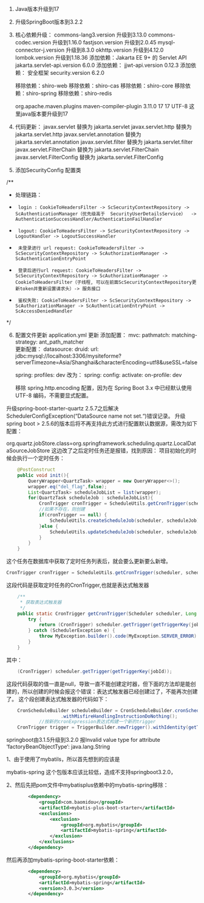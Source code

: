 1. Java版本升级到17
2. 升级SpringBoot版本到3.2.2
3. 核心依赖升级：
    commons-lang3.version 升级到3.13.0
    commons-codec.version 升级到1.16.0
    fastjson.version 升级到2.0.45
    mysql-connector-j.version 升级到8.3.0
    okhttp.version 升级到4.12.0
    lombok.version 升级到1.18.36
    添加依赖：Jakarta EE 9+ 的 Servlet API jakarta.servlet-api.version 6.0.0
    添加依赖： jjwt-api.version 0.12.3
    添加依赖： 安全框架 security.version 6.2.0


    移除依赖：shiro-web 
    移除依赖：shiro-cas
    移除依赖：shiro-core
    移除依赖：shiro-spring
    移除依赖：shiro-redis

    <plugin>
        <groupId>org.apache.maven.plugins</groupId>
        <artifactId>maven-compiler-plugin</artifactId>
        <version>3.11.0</version>
        <configuration>
            <source>17</source>
            <target>17</target>
            <encoding>UTF-8</encoding>
        </configuration>
    </plugin>
    这里java版本要升级到17

4. 代码更新：
    javax.servlet 替换为 jakarta.servlet
    javax.servlet.http 替换为 jakarta.servlet.http
    javax.servlet.annotation 替换为 jakarta.servlet.annotation
    javax.servlet.filter 替换为 jakarta.servlet.filter
    javax.servlet.FilterChain 替换为 jakarta.servlet.FilterChain
    javax.servlet.FilterConfig 替换为 jakarta.servlet.FilterConfig
    

5. 添加SecurityConfig 配置类

/**
 * 处理链路：
 *      login : CookieToHeadersFilter -> ScSecurityContextRepository -> ScAuthenticationManager（优先级高于  SecurityUserDetailsService）  -> AuthenticationSuccessHandler/AuthenticationFailHandler
 *      logout: CookieToHeadersFilter -> ScSecurityContextRepository -> LogoutHandler -> LogoutSuccessHandler
 *      未登录进行 url request: CookieToHeadersFilter -> ScSecurityContextRepository -> ScAuthorizationManager -> ScAuthenticationEntryPoint
 *      登录后进行url request: CookieToHeadersFilter -> ScSecurityContextRepository -> ScAuthorizationManager -> CookieToHeadersFilter（子线程, 可以在前面ScSecurityContextRepository更新token并重新设置请求头）-> 服务接口
 *      鉴权失败: CookieToHeadersFilter -> ScSecurityContextRepository -> ScAuthorizationManager -> ScAuthenticationEntryPoint -> ScAccessDeniedHandler
 */



6. 配置文件更新
    application.yml 更新
    添加配置：
    mvc:
      pathmatch:
      matching-strategy: ant_path_matcher  
    更新配置：
    datasource:
        druid:
            url: jdbc:mysql://localhost:3306/mysiteforme?serverTimezone=Asia/Shanghai&characterEncoding=utf8&useSSL=false


    spring:
        profiles: dev 
    改为：
    spring:
        config:
            activate:
            on-profile: dev

    移除 spring.http.encoding 配置，因为在 Spring Boot 3.x 中已经默认使用 UTF-8 编码，不需要显式配置。


升级spring-boot-starter-quartz 2.5.7之后解决SchedulerConfigException(“DataSource name not set.“)错误记录。
升级spring boot > 2.5.6的版本后将不再支持此方式进行配置默认数据源，需改为如下配置：

org.quartz.jobStore.class=org.springframework.scheduling.quartz.LocalDataSourceJobStore
这边改了之后定时任务还是报错，找到原因：
项目初始化的时候会执行一个定时任务：
```java
    @PostConstruct
    public void init(){
        QueryWrapper<QuartzTask> wrapper = new QueryWrapper<>();
        wrapper.eq("del_flag",false);
        List<QuartzTask> scheduleJobList = list(wrapper);
        for(QuartzTask scheduleJob : scheduleJobList){
            CronTrigger cronTrigger = ScheduleUtils.getCronTrigger(scheduler, scheduleJob);
            //如果不存在，则创建
            if(cronTrigger == null) {
                ScheduleUtils.createScheduleJob(scheduler, scheduleJob);
            }else {
                ScheduleUtils.updateScheduleJob(scheduler, scheduleJob);
            }
        }
    }
```
这个任务在数据库中获取了定时任务列表后，就会要么更新要么新增。
```java
CronTrigger cronTrigger = ScheduleUtils.getCronTrigger(scheduler, scheduleJob);
```
这段代码是获取定时任务的CronTrigger,也就是表达式触发器
```java
    /**
     * 获取表达式触发器
     */
    public static CronTrigger getCronTrigger(Scheduler scheduler, Long jobId) {
        try {
            return (CronTrigger) scheduler.getTrigger(getTriggerKey(jobId));
        } catch (SchedulerException e) {
            throw MyException.builder().code(MyException.SERVER_ERROR).msg("获取定时任务CronTrigger出现异常").build();
        }
    }
```
其中：
```java
    (CronTrigger) scheduler.getTrigger(getTriggerKey(jobId));
```
这段代码获取的值一直是null，导致一直不能创建定时器，但下面的方法却是能创建的，所以创建的时候会报这个错误：表达式触发器已经创建过了，不能再次创建了。
这个段创建表达式触发器的代码如下：
```java
    CronScheduleBuilder scheduleBuilder = CronScheduleBuilder.cronSchedule(scheduleJob.getCron())
            		.withMisfireHandlingInstructionDoNothing();
            //按新的cronExpression表达式构建一个新的trigger
    CronTrigger trigger = TriggerBuilder.newTrigger().withIdentity(getTriggerKey(scheduleJob.getId())).withSchedule(scheduleBuilder).build();
```
springboot由3.1.5升级到3.2.0 报Invalid value type for attribute ‘factoryBeanObjectType‘: java.lang.String

1、由于使用了mybatils，所以首先想到的应该是

mybatis-spring 这个包版本应该比较低，造成不支持springboot3.2.0，

2、然后先把pom文件中mybatisplus依赖中的mybatis-spring移除：
```xml
        <dependency>
			<groupId>com.baomidou</groupId>
			<artifactId>mybatis-plus-boot-starter</artifactId>
			<exclusions>
				<exclusion>
					<groupId>org.mybatis</groupId>
					<artifactId>mybatis-spring</artifactId>
				</exclusion>
			</exclusions>
		</dependency>
```

然后再添加mybatis-spring-boot-starter依赖：

```xml
        <dependency>
            <groupId>org.mybatis</groupId>
            <artifactId>mybatis-spring</artifactId>
            <version>3.0.3</version>
        </dependency>
```



    
